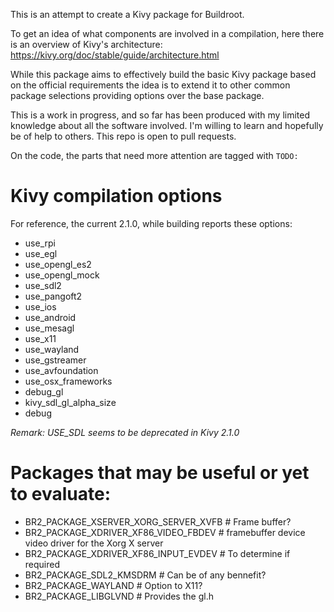 This is an attempt to create a Kivy package for Buildroot.

To get an idea of what components are involved in a compilation, here there is an overview of Kivy's architecture: https://kivy.org/doc/stable/guide/architecture.html

While this package aims to effectively build the basic Kivy package based on the official requirements the idea is to extend it to other common package selections providing options over the base package.

This is a work in progress, and so far has been produced with my limited knowledge about all the software involved. I'm willing to learn and hopefully be of help to others. This repo is open to pull requests.

On the code, the parts that need more attention are tagged with `TODO:`


# Kivy compilation options

For reference, the current 2.1.0, while building reports these options:

 * use_rpi
 * use_egl
 * use_opengl_es2
 * use_opengl_mock
 * use_sdl2
 * use_pangoft2
 * use_ios
 * use_android
 * use_mesagl
 * use_x11
 * use_wayland
 * use_gstreamer
 * use_avfoundation
 * use_osx_frameworks
 * debug_gl
 * kivy_sdl_gl_alpha_size
 * debug

*Remark: USE_SDL seems to be deprecated in Kivy 2.1.0*


# Packages that may be useful or yet to evaluate:

* BR2_PACKAGE_XSERVER_XORG_SERVER_XVFB  # Frame buffer?
* BR2_PACKAGE_XDRIVER_XF86_VIDEO_FBDEV  # framebuffer device video driver for the Xorg X server
* BR2_PACKAGE_XDRIVER_XF86_INPUT_EVDEV  # To determine if required
* BR2_PACKAGE_SDL2_KMSDRM  # Can be of any bennefit?
* BR2_PACKAGE_WAYLAND  # Option to X11?
* BR2_PACKAGE_LIBGLVND  # Provides the gl.h
